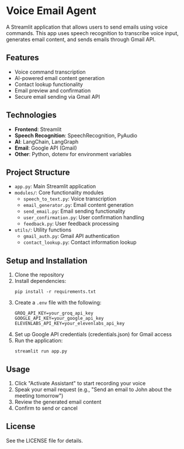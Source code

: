 # Voice Email Agent

A Streamlit application that allows users to send emails using voice commands. This app uses speech recognition to transcribe voice input, generates email content, and sends emails through Gmail API.

## Features

- Voice command transcription
- AI-powered email content generation
- Contact lookup functionality
- Email preview and confirmation
- Secure email sending via Gmail API

## Technologies

- **Frontend**: Streamlit
- **Speech Recognition**: SpeechRecognition, PyAudio
- **AI**: LangChain, LangGraph
- **Email**: Google API (Gmail)
- **Other**: Python, dotenv for environment variables

## Project Structure

- `app.py`: Main Streamlit application
- `modules/`: Core functionality modules
  - `speech_to_text.py`: Voice transcription
  - `email_generator.py`: Email content generation
  - `send_email.py`: Email sending functionality
  - `user_confirmation.py`: User confirmation handling
  - `feedback.py`: User feedback processing
- `utils/`: Utility functions
  - `gmail_auth.py`: Gmail API authentication
  - `contact_lookup.py`: Contact information lookup

## Setup and Installation

1. Clone the repository
2. Install dependencies:
   ```
   pip install -r requirements.txt
   ```
3. Create a `.env` file with the following:
   ```
   GROQ_API_KEY=your_groq_api_key
   GOOGLE_API_KEY=your_google_api_key
   ELEVENLABS_API_KEY=your_elevenlabs_api_key
   ```
4. Set up Google API credentials (credentials.json) for Gmail access
5. Run the application:
   ```
   streamlit run app.py
   ```

## Usage

1. Click "Activate Assistant" to start recording your voice
2. Speak your email request (e.g., "Send an email to John about the meeting tomorrow")
3. Review the generated email content
4. Confirm to send or cancel

## License

See the LICENSE file for details.
